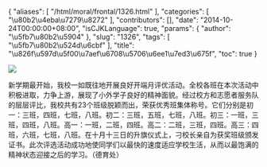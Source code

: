{
    "aliases": [
        "/html/moral/frontal/1326.html"
    ],
    "categories": [
        "\u80b2\u4eba\u7279\u8272"
    ],
    "contributors": [],
    "date": "2014-10-24T00:00:00+08:00",
    "isCJKLanguage": true,
    "params": {
        "author": "\u5fb7\u80b2\u5904"
    },
    "slug": "1326",
    "tags": [
        "\u5fb7\u80b2\u524d\u6cbf"
    ],
    "title": "\u826f\u597d\u5f00\u7aef\u6708\u5706\u6ee1\u7ed3\u675f",
    "toc": true
}

![](https://cdn.tfls.online/mirror/full/d44241a52437fbdd7234bdd6b3bd2768305c91f8.jpg)




  





新学期最开始，我校一如既往地开展良好开端月评优活动。全校各班在本次活动中积极进取，力争上游，展现了小外学子良好的精神面貌。经过校方和志愿者服务队的层层评比，我校共有23个班级脱颖而出，荣获优秀班集体称号。它们分别是初一：三班，四班，七班，八班。初二：三班，五班，七班，八班。初三：一班，三班，四班，八班。高一：一班，二班，四班。高二：二班，三班，四班。高三：四班，六班，七班，八班。在十月十三日的升旗仪式上，刁校长亲自为获奖班级颁发证书。此次评选活动成功地使同学们以最快的速度适应学校生活，从而以最饱满的精神状态迎接之后的学习。（德育处）




  



